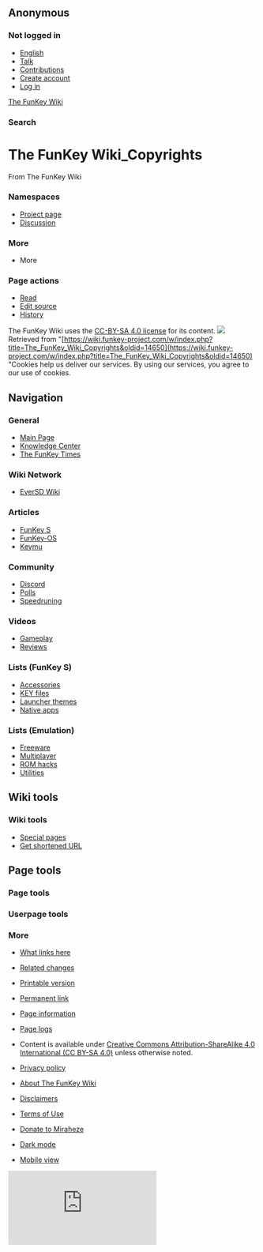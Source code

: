 ## Anonymous

### Not logged in

* [English](#)
* [Talk](/wiki/Special:MyTalk "Discussion about edits from this IP address [n]")
* [Contributions](/wiki/Special:MyContributions "A list of edits made from this IP address [y]")
* [Create account](/w/index.php?title=Special:CreateAccount&returnto=The+FunKey+Wiki%3ACopyrights "You are encouraged to create an account and log in; however, it is not mandatory")
* [Log in](/w/index.php?title=Special:UserLogin&returnto=The+FunKey+Wiki%3ACopyrights "You are encouraged to log in; however, it is not mandatory [o]")

[The FunKey Wiki](/wiki/Main_Page)

### Search

# The FunKey Wiki_Copyrights

From The FunKey Wiki

### Namespaces

* [Project page](/wiki/The_FunKey_Wiki_Copyrights "View the project page [a]")
* [Discussion](/w/index.php?title=The_FunKey_Wiki_talk:Copyrights&action=edit&redlink=1 "Discussion about the content page (page does not exist) [t]")

### More

* More

### Page actions

* [Read](/wiki/The_FunKey_Wiki_Copyrights)
* [Edit source](/w/index.php?title=The_FunKey_Wiki_Copyrights&action=edit "Edit this page [e]")
* [History](/w/index.php?title=The_FunKey_Wiki_Copyrights&action=history "Past revisions of this page [h]")

The FunKey Wiki uses the [CC-BY-SA 4.0 license](https://creativecommons.org/licenses/by-sa/4.0/) for its content.
![](https://wiki.funkey-project.com/wiki/Special:CentralAutoLogin/start?type=1x1) Retrieved from "[https://wiki.funkey-project.com/w/index.php?title=The_FunKey_Wiki_Copyrights&oldid=14650](https://wiki.funkey-project.com/w/index.php?title=The_FunKey_Wiki_Copyrights&oldid=14650) "Cookies help us deliver our services. By using our services, you agree to our use of cookies.

## Navigation

### General

* [Main Page](/wiki/Main_Page)
* [Knowledge Center](/wiki/FunKey_Wiki_Knowledge_Center)
* [The FunKey Times](/wiki/The_FunKey_Times)

### Wiki Network

* [EverSD Wiki](https://eversd.miraheze.org/wiki/Main_Page)

### Articles

* [FunKey S](/wiki/FunKey_S)
* [FunKey-OS](/wiki/FunKey-OS)
* [Keymu](/wiki/Keymu)

### Community

* [Discord](/wiki/FunKey_Community_Discord_Server)
* [Polls](/wiki/FunKey_Community_Poll)
* [Speedruning](/wiki/FunKey_Speedrun_Leaderboards)

### Videos

* [Gameplay](/wiki/List_of_games_with_FunKey_S_gameplay_footage)
* [Reviews](/wiki/The_FunKey_Times#Media_Reviews)

### Lists (FunKey S)

* [Accessories](/wiki/List_of_FunKey_S_compatible_keychain_accessories)
* [KEY files](/wiki/List_of_pre-configured_KEY_files)
* [Launcher themes](/wiki/List_of_third-party_launcher_themes)
* [Native apps](/wiki/List_of_third-party_OPK_applications)

### Lists (Emulation)

* [Freeware](/wiki/List_of_emulatable_games_(freeware))
* [Multiplayer](/wiki/List_of_games_with_hotseat_multiplayer)
* [ROM hacks](/wiki/List_of_recommended_ROM_hacks)
* [Utilities](/wiki/List_of_emulatable_utilities)

## Wiki tools

### Wiki tools

* [Special pages](/wiki/Special:SpecialPages "A list of all special pages [q]")
* [Get shortened URL](/w/index.php?title=Special:UrlShortener&url=https%3A%2F%2Fwiki.funkey-project.com%2Fwiki%2FThe_FunKey_Wiki%3ACopyrights)

## Page tools

### Page tools

### Userpage tools

### More

* [What links here](/wiki/Special:WhatLinksHere/The_FunKey_Wiki_Copyrights "A list of all wiki pages that link here [j]")
* [Related changes](/wiki/Special:RecentChangesLinked/The_FunKey_Wiki_Copyrights "Recent changes in pages linked from this page [k]")
* [Printable version](javascript:print(); "Printable version of this page [p]")
* [Permanent link](/w/index.php?title=The_FunKey_Wiki_Copyrights&oldid=14650 "Permanent link to this revision of the page")
* [Page information](/w/index.php?title=The_FunKey_Wiki_Copyrights&action=info "More information about this page")
* [Page logs](/w/index.php?title=Special:Log&page=The+FunKey+Wiki%3ACopyrights)

* Content is available under [Creative Commons Attribution-ShareAlike 4.0 International (CC BY-SA 4.0)](https://creativecommons.org/licenses/by-sa/4.0/) unless otherwise noted.

* [Privacy policy](https://meta.miraheze.org/wiki/Privacy_Policy "m:Privacy Policy")
* [About The FunKey Wiki](/wiki/The_FunKey_Wiki_About "The FunKey Wiki_About")
* [Disclaimers](/wiki/The_FunKey_Wiki_General_disclaimer "The FunKey Wiki_General disclaimer")
* [Terms of Use](https://meta.miraheze.org/wiki/Terms_of_Use "m:Terms of Use")
* [Donate to Miraheze](https://meta.miraheze.org/wiki/Donate "m:Donate")
* [Dark mode](#)
* [Mobile view](https://wiki.funkey-project.com/w/index.php?title=The_FunKey_Wiki_Copyrights&mobileaction=toggle_view_mobile)

![](https://matomo.miraheze.org/matomo.php?idsite=6355&rec=1&action_name=The_FunKey_Wiki_Copyrights)
